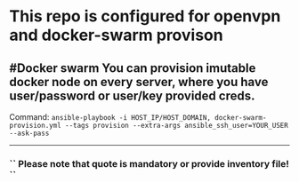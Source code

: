 # This repo is configured for openvpn and docker-swarm provison

#Docker swarm
You can provision imutable docker node on every server, where you have user/password
or user/key provided creds.
---

Command: ``
ansible-playbook -i HOST_IP/HOST_DOMAIN, docker-swarm-provision.yml --tags provision --extra-args ansible_ssh_user=YOUR_USER --ask-pass
``

---
<h3>``
Please note that quote is mandatory or provide inventory file!
``
